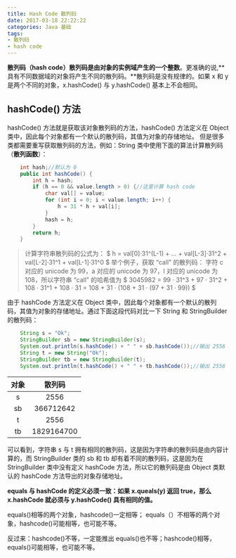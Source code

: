 ```yaml
---
title: Hash Code 散列码
date: 2017-03-18 22:22:22
categories: Java 基础
tags: 
- 散列码
- hash code
---
```


**散列码（hash code）散列码是由对象的实例域产生的一个整数**。更准确的说,**具有不同数据域的对象将产生不同的散列码。**散列码是没有规律的。如果 x 和 y 是两个不同的对象，x.hashCode() 与 y.hashCode() 基本上不会相同。

<!-- more -->

## hashCode() 方法
hashCode() 方法就是获取该对象散列码的方法，hashCode() 方法定义在 Object 类中，因此每个对象都有一个默认的散列码，其值为对象的存储地址。
但是很多类都需要重写获取散列码的方法，例如：String 类中使用下面的算法计算散列码（**散列函数**）：

```java
	int hash;//默认为 0
	public int hashCode() {
        int h = hash;
        if (h == 0 && value.length > 0) {//这里计算 hash code
            char val[] = value;
            for (int i = 0; i < value.length; i++) {
                h = 31 * h + val[i];
            }
            hash = h;
        }
        return h;
    }
```

>计算字符串散列码的公式为：
>$ h = val[0]·31^(L-1) + ... + val[L-3]·31^2 + val[L-2]·31^1 + val[L-1]·31^0 $
>举个例子，获取 “call” 的散列码：
>字符 c 对应的 unicode 为 99，a 对应的 unicode 为 97，l 对应的 unicode 为 108，所以字符串 “call” 的哈希值为
>$ 3045982 = 99 · 31^3 + 97 · 31^2 + 108 · 31^1 + 108 · 31 = 108 + 31 · (108 + 31 · (97 + 31 · 99)) $

由于 hashCode 方法定义在 Object 类中，因此每个对象都有一个默认的散列码，其值为对象的存储地址。通过下面这段代码对比一下 String 和 StringBuilder 的散列码：

```java
	String s = "Ok";
	StringBuilder sb = new StringBuilder(s);
	System.out.println(s.hashCode() + " " + sb.hashCode());//输出 2556 366712642
	String t = new String("Ok");
	StringBuilder tb = new StringBuilder(t);
	System.out.println(t.hashCode() + " " + tb.hashCode());//输出 2556 1829164700
```

|对象|散列码|
|:--:|:--:|
|s|2556|
|sb|366712642|
|t|2556|
|tb|1829164700|

可以看到，字符串 s 与 t 拥有相同的散列码，这是因为字符串的散列码是由内容计算的，而 StringBuilder 类的 sb 和 tb 却有着不同的散列码，这是因为在 StringBuilder 类中没有定义 hashCode 方法，所以它的散列码是由 Object 类默认的 hashCode 方法导出的对象存储地址。

**equals 与 hashCode 的定义必须一致：如果 x.queals(y) 返回 true，那么 x.hashCode 就必须与 y.hashCode() 具有相同的值。**

equals()相等的两个对象，hashcode()一定相等； 
equals（）不相等的两个对象，hashcode()可能相等，也可能不等。

反过来：hashcode()不等，一定能推出 equals()也不等；hashcode()相等，equals()可能相等，也可能不等。